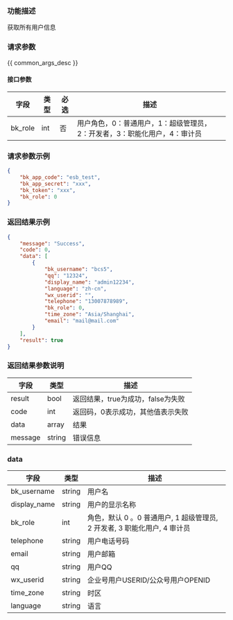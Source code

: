 ### 功能描述

获取所有用户信息

### 请求参数

{{ common_args_desc }}


#### 接口参数

| 字段      |  类型      | 必选   |  描述      |
|-----------|------------|--------|------------|
| bk_role | int | 否 | 用户角色，0：普通用户，1：超级管理员，2：开发者，3：职能化用户，4：审计员 |

### 请求参数示例


``` json
{
    "bk_app_code": "esb_test",
    "bk_app_secret": "xxx",
    "bk_token": "xxx",
    "bk_role": 0
}
```

### 返回结果示例

```json
{
    "message": "Success",
    "code": 0,
    "data": [
        {
            "bk_username": "bcs5",
            "qq": "12324",
            "display_name": "admin12234",
            "language": "zh-cn",
            "wx_userid": "",
            "telephone": "13007878989",
            "bk_role": 0,
            "time_zone": "Asia/Shanghai",
            "email": "mail@mail.com"
        }
    ],
    "result": true
}
```

### 返回结果参数说明

| 字段      | 类型      | 描述      |
|-----------|-----------|-----------|
|result| bool | 返回结果，true为成功，false为失败 |
|code|int|返回码，0表示成功，其他值表示失败|
|data| array| 结果 |
|message|string|错误信息

### data

| 字段      | 类型      | 描述      |
|-----------|-----------|-----------|
|bk_username| string| 用户名 |
|display_name| string| 用户的显示名称 |
|bk_role|int| 角色，默认 0 。0 普通用户, 1 超级管理员, 2 开发者, 3 职能化用户, 4 审计员|
|telephone| string| 用户电话号码 |
|email| string| 用户邮箱 |
|qq| string| 用户QQ |
|wx_userid| string| 企业号用户USERID/公众号用户OPENID |
|time_zone| string| 时区 |
|language| string| 语言|
